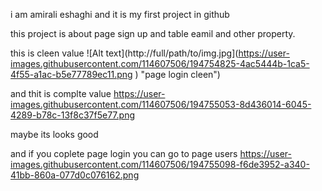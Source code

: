 i am amirali eshaghi and it is my first project in github

this project is about page sign up and table eamil and other property.


this is cleen value
![Alt text](http://full/path/to/img.jpg](https://user-images.githubusercontent.com/114607506/194754825-4ac5444b-1ca5-4f55-a1ac-b5e77789ec11.png
) "page login cleen")

and thit is complte value
https://user-images.githubusercontent.com/114607506/194755053-8d436014-6045-4289-b78c-13f8c37f5e77.png
 
 maybe its looks good
 
 and if you coplete page login you can go to page users
 https://user-images.githubusercontent.com/114607506/194755098-f6de3952-a340-41bb-860a-077d0c076162.png
